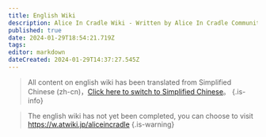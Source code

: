 ```yaml
---
title: English Wiki
description: Alice In Cradle Wiki - Written by Alice In Cradle Community Editors
published: true
date: 2024-01-29T18:54:21.719Z
tags: 
editor: markdown
dateCreated: 2024-01-29T14:37:27.545Z
---
```


> All content on english wiki has been translated from Simplified Chinese (zh-cn)，[Click here to switch to Simplified Chinese](/zh/home)。
{.is-info}

> The english wiki has not yet been completed, you can choose to visit https://w.atwiki.jp/aliceincradle
{.is-warning}
